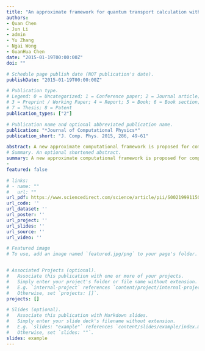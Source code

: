 ```yaml
---
title: "An approximate framework for quantum transport calculation with model order reduction"
authors:
- Quan Chen
- Jun Li
- admin
- Yu Zhang
- Ngai Wong
- GuanHua Chen
date: "2015-01-19T00:00:00Z"
doi: ""

# Schedule page publish date (NOT publication's date).
publishDate: "2015-01-19T00:00:00Z"

# Publication type.
# Legend: 0 = Uncategorized; 1 = Conference paper; 2 = Journal article;
# 3 = Preprint / Working Paper; 4 = Report; 5 = Book; 6 = Book section;
# 7 = Thesis; 8 = Patent
publication_types: ["2"]

# Publication name and optional abbreviated publication name.
publication: "*Journal of Computational Physics*"
publication_short: "J. Comp. Phys. 2015, 286, 49-61"

abstract: A new approximate computational framework is proposed for computing the non-equilibrium charge density in the context of the non-equilibrium Green's function (NEGF) method for quantum mechanical transport problems. The framework consists of a new formulation, called the X-formulation, for single-energy density calculation based on the solution of sparse linear systems, and a projection-based nonlinear model order reduction (MOR) approach to address the large number of energy points required for large applied biases. The advantages of the new methods are confirmed by numerical experiments.
# Summary. An optional shortened abstract.
summary: A new approximate computational framework is proposed for computing the non-equilibrium charge density in the context of the non-equilibrium Green's function (NEGF) method for quantum mechanical transport problems. The framework consists of a new formulation, called the X-formulation, for single-energy density calculation based on the solution of sparse linear systems, and a projection-based nonlinear model order reduction (MOR) approach to address the large number of energy points required for large applied biases. The advantages of the new methods are confirmed by numerical experiments.
-
featured: false

# links:
# - name: ""
#   url: ""
url_pdf: https://www.sciencedirect.com/science/article/pii/S0021999115000364
url_code: ''
url_dataset: ''
url_poster: ''
url_project: ''
url_slides: ''
url_source: ''
url_video: ''

# Featured image
# To use, add an image named `featured.jpg/png` to your page's folder. 


# Associated Projects (optional).
#   Associate this publication with one or more of your projects.
#   Simply enter your project's folder or file name without extension.
#   E.g. `internal-project` references `content/project/internal-project/index.md`.
#   Otherwise, set `projects: []`.
projects: []

# Slides (optional).
#   Associate this publication with Markdown slides.
#   Simply enter your slide deck's filename without extension.
#   E.g. `slides: "example"` references `content/slides/example/index.md`.
#   Otherwise, set `slides: ""`.
slides: example
---
```



